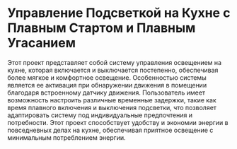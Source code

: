 # Управление Подсветкой на Кухне с Плавным Стартом и Плавным Угасанием

Этот проект представляет собой систему управления освещением на кухне, которая включается и выключается постепенно, обеспечивая более мягкое и комфортное освещение. Особенностью системы является ее активация при обнаружении движения в помещении благодаря встроенному датчику движения. Пользователь имеет возможность настроить различные временные задержки, такие как время плавного включения и выключения подсветки, что позволяет адаптировать систему под индивидуальные предпочтения и потребности. Этот проект способствует удобству и экономии энергии в повседневных делах на кухне, обеспечивая приятное освещение с минимальным потреблением энергии.
